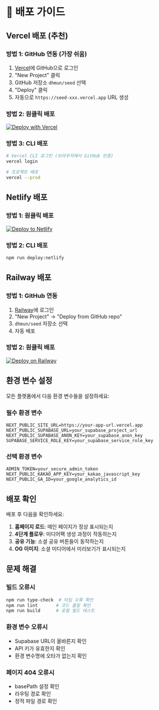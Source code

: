 # 🚀 배포 가이드

## Vercel 배포 (추천)

### 방법 1: GitHub 연동 (가장 쉬움)
1. [Vercel](https://vercel.com)에 GitHub으로 로그인
2. "New Project" 클릭
3. GitHub 저장소 `dhmun/seed` 선택
4. "Deploy" 클릭
5. 자동으로 `https://seed-xxx.vercel.app` URL 생성

### 방법 2: 원클릭 배포
[![Deploy with Vercel](https://vercel.com/button)](https://vercel.com/new/clone?repository-url=https://github.com/dhmun/seed)

### 방법 3: CLI 배포
```bash
# Vercel CLI 로그인 (브라우저에서 GitHub 인증)
vercel login

# 프로젝트 배포
vercel --prod
```

## Netlify 배포

### 방법 1: 원클릭 배포
[![Deploy to Netlify](https://www.netlify.com/img/deploy/button.svg)](https://app.netlify.com/start/deploy?repository=https://github.com/dhmun/seed)

### 방법 2: CLI 배포
```bash
npm run deploy:netlify
```

## Railway 배포

### 방법 1: GitHub 연동
1. [Railway](https://railway.app)에 로그인
2. "New Project" → "Deploy from GitHub repo"
3. `dhmun/seed` 저장소 선택
4. 자동 배포

### 방법 2: 원클릭 배포
[![Deploy on Railway](https://railway.app/button.svg)](https://railway.app/template/qzK4Pp)

## 환경 변수 설정

모든 플랫폼에서 다음 환경 변수들을 설정하세요:

### 필수 환경 변수
```env
NEXT_PUBLIC_SITE_URL=https://your-app-url.vercel.app
NEXT_PUBLIC_SUPABASE_URL=your_supabase_project_url
NEXT_PUBLIC_SUPABASE_ANON_KEY=your_supabase_anon_key
SUPABASE_SERVICE_ROLE_KEY=your_supabase_service_role_key
```

### 선택 환경 변수
```env
ADMIN_TOKEN=your_secure_admin_token
NEXT_PUBLIC_KAKAO_APP_KEY=your_kakao_javascript_key
NEXT_PUBLIC_GA_ID=your_google_analytics_id
```

## 배포 확인

배포 후 다음을 확인하세요:

1. **홈페이지 로드**: 메인 페이지가 정상 표시되는지
2. **4단계 플로우**: 미디어팩 생성 과정이 작동하는지
3. **공유 기능**: 소셜 공유 버튼들이 동작하는지
4. **OG 이미지**: 소셜 미디어에서 미리보기가 표시되는지

## 문제 해결

### 빌드 오류시
```bash
npm run type-check  # 타입 오류 확인
npm run lint       # 코드 품질 확인
npm run build      # 로컬 빌드 테스트
```

### 환경 변수 오류시
- Supabase URL이 올바른지 확인
- API 키가 유효한지 확인
- 환경 변수명에 오타가 없는지 확인

### 페이지 404 오류시
- basePath 설정 확인
- 라우팅 경로 확인
- 정적 파일 경로 확인
